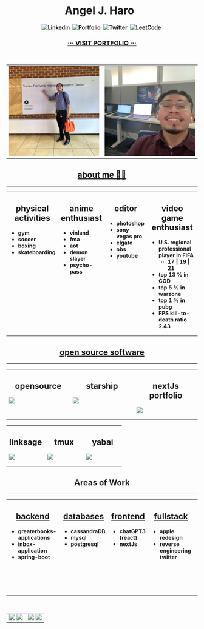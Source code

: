 <h1 align="center"><b> Angel J. Haro 
<img src="https://docs.google.com/uc?export=download&id=1JqFc6WL-cTtJBQgW9tusQAZhQ3H9hGae" alt="" height="25" >
<img src="https://docs.google.com/uc?export=download&id=1HsBpakQVutfOmxBcPbGpKdo_oGEoKJZT" alt="" height="35" >
</h1>
<!-- START  -->
<div align="center">
<a href="https://www.linkedin.com/in/aharoJ/"><img src="https://img.shields.io/badge/LinkedIn-000000?style=for-the-badge&logo=linkedin&logoColor=blue" alt="Linkedin" /></a>&nbsp;
<a href="https://aharoj.io"><img src="https://img.shields.io/badge/Portfolio-%23000000.svg?style=for-the-badge&logo=firefox&logoColor=pink" alt="Portfolio" /></a>&nbsp;
<a href="https://twitter.com/aharoJ"><img src="https://img.shields.io/badge/Twitter-000000?style=for-the-badge&logo=twitter&logoColor=blue" alt="Twitter" /></a>&nbsp;
<a href="https://leetcode.com/aharoJ/"><img src="https://img.shields.io/badge/LeetCode-000000?style=for-the-badge&logo=LeetCode&logoColor=#d16c06" alt="LeetCode" /></a>&nbsp;
<h3 align="center"> <a href=https://aharoj.io> ··· VISIT PORTFOLIO ··· </a> </h3>
</div>  
<br/>
<!-- END -->



<!-- # ~~~~~~~~~~~~~~~~~~~~~~~~~~~~~     .................................       ~~~~~~~~~~~~~~~~~~~~~~~~~~~~~~ # -->
<!-- START -->
<table>
  <tr>
    <td valign="top" width="50%">
      <img src="z/tfhrc_selfie.png" alt="Image 1 Description" />
    </td>
    <td valign="top" width="50%">
      <img src="z/workflow_selfie.png" alt="Image 2 Description" />
    </td>
  </tr>
</table>
<!-- END -->
<!-- # ~~~~~~~~~~~~~~~~~~~~~~~~~~~~~     .................................       ~~~~~~~~~~~~~~~~~~~~~~~~~~~~~~ # -->





<!-- # ~~~~~~~~~~~~~~~~~~~~~~~~~~~~~     .................................       ~~~~~~~~~~~~~~~~~~~~~~~~~~~~~~ # -->
<h2 align="center"><a href=https://aharoj.io> about me 🧍‍♂️ </a> </h2>


---

<!-- START -->
<table><tr><td valign="top" width="15%">
<h2 align="center"> <a> physical activities </a> </h2>

- gym
- soccer
- boxing
- skateboarding


</td><td valign="top" width="20%">
<h2 align="center"> <a> anime enthusiast </a> </h2>

- vinland
- fma
- aot
- demon slayer
- psycho-pass

</td><td valign="top" width="15%">
<h2 align="center"> <a> editor </h2>

- photoshop
- sony vegas pro
- elgato
- obs
- youtube

</td><td valign="top" width="50%">
<h2 align="center"> <a> video game enthusiast </a> </h2>

- U.S. regional professional player in FIFA
  -  17 | 19 | 21
- top 13 % in COD 
- top 5 % in warzone
- top 1 % in pubg
- FPS kill-to-death ratio 2.43
</tr></tr></table> 
<!-- END -->
<!-- # ~~~~~~~~~~~~~~~~~~~~~~~~~~~~~     .................................       ~~~~~~~~~~~~~~~~~~~~~~~~~~~~~~ # -->





<!-- # ~~~~~~~~~~~~~~~~~~~~~~~~~~~~~     .................................       ~~~~~~~~~~~~~~~~~~~~~~~~~~~~~~ # -->
<h2 align="center"> <a href="https://github.com/aharoJ/opensource"> open source software </a> </h2>

---

<!-- START -->
<table><tr><td valign="top" width="33%">
<h2 align="center"> <a> opensource </a> </h2>
<p align="center">
<a href="https://github.com/aharoJ/opensource">
  <img style="display: block; margin: 0 auto;" 
  width="full"
  src="https://github-readme-stats.vercel.app/api/pin/?username=aharoJ&repo=opensource&hide=jupyter%20notebook&theme=dracula" />
</a>
</p>


</td><td valign="top" width="33%">
<h2 align="center"> <a> starship </a> </h2>
<p align="center">
<a href="https://github.com/aharoJ/dot-starship">
  <img style="display: block; margin: 0 auto;" 
  src="https://github-readme-stats.vercel.app/api/pin/?username=aharoJ&repo=dot-starship&theme=dracula" />
</a>
</p>


</td><td valign="top" width="33%">
<h2 align="center"> <a> nextJs portfolio  </a> </h2>
<p align="center">
<a href="https://github.com/aharoJ/nextJs_portfolio">
  <img style="display: block; margin: 0 auto;" 
   src="https://github-readme-stats.vercel.app/api/pin/?username=aharoJ&repo=nextJs_portfolio&theme=dracula" />
</a>
</p>

</tr></tr></table> 
<!-- END -->
<!-- # ~~~~~~~~~~~~~~~~~~~~~~~~~~~~~     .................................       ~~~~~~~~~~~~~~~~~~~~~~~~~~~~~~ # -->







<!-- # ~~~~~~~~~~~~~~~~~~~~~~~~~~~~~     .................................       ~~~~~~~~~~~~~~~~~~~~~~~~~~~~~~ # -->
<!-- START -->
<table><tr><td valign="top" width="33%">
<h2 align="center"> <a> linksage </a> </h2>
<p align="center">
<a href="https://github.com/aharoJ/universal-markdown-linker">
  <img style="display: block; margin: 0 auto;" 
  src="https://github-readme-stats.vercel.app/api/pin/?username=aharoJ&repo=universal-markdown-linker&theme=dracula" />
</a>
</p>


</td><td valign="top" width="33%">
<h2 align="center"> <a> tmux </a> </h2>
<p align="center">
<a href="https://github.com/aharoJ/tmux-config">
  <img style="display: block; margin: 0 auto;" 
   src="https://github-readme-stats.vercel.app/api/pin/?username=aharoJ&repo=tmux-config&theme=dracula" />
</a>
</p>


</td><td valign="top" width="33%">
<h2 align="center"> <a> yabai  </a> </h2>
<p align="center">
<a href="https://github.com/aharoJ/universal-markdown-linker">
  <img style="display: block; margin: 0 auto;" 
  src="https://github-readme-stats.vercel.app/api/pin/?username=aharoJ&repo=yabai-skhd-config&theme=dracula" />
</a>
</p>
</tr></tr></table> 
<!-- END -->
<!-- # ~~~~~~~~~~~~~~~~~~~~~~~~~~~~~     .................................       ~~~~~~~~~~~~~~~~~~~~~~~~~~~~~~ # -->






<!-- # ~~~~~~~~~~~~~~~~~~~~~~~~~~~~~     .................................       ~~~~~~~~~~~~~~~~~~~~~~~~~~~~~~ # -->
<h2 align="center"><a> Areas of Work </a> </h2>

---

<!-- START -->
<table><tr><td valign="top" width="33%">
<h2 align="center"> <a href="https://github.com/aharoJ/opensource/tree/main/backend"> backend </a> </h2>

- greaterbooks-applications
- inbox-application
- spring-boot

</td><td valign="top" width="33%">
<h2 align="center"> <a href="https://github.com/aharoJ/opensource/tree/main/databases"> databases </a> </h2>

- cassandraDB
- mysql
- postgresql

</td><td valign="top" width="33%">
<h2 align="center"> <a href="https://github.com/aharoJ/opensource/tree/main/frontend"> frontend </a> </h2>

- chatGPT3 (react)
- nextJs

</td><td valign="top" width="33%">
<h2 align="center"> <a href="https://github.com/aharoJ/opensource/tree/main/fullstack"> fullstack </a> </h2>

- apple redesign
- reverse engineering twitter

</td><td valign="top" width="33%">
<h2 align="center"> <a href="https://github.com/aharoJ/opensource/tree/main/machine-learning"> machine learning  </h2>

- linear regression
- matplot
- numpy
- pandas
- seaborn
- [capstone project](https://github.com/aharoJ/machine-learning-jupyternotebook/blob/main/Projects/Capstone.ipynb)

</td><td valign="top" width="33%">
<h2 align="center"> <a href="https://github.com/aharoJ/opensource/tree/main/frontend/porfolio"> portfolio </a> </h2>

- nextJs (current)
- react (old)

</tr></tr></table> 
<br/>
<!-- END -->
<!-- # ~~~~~~~~~~~~~~~~~~~~~~~~~~~~~     .................................       ~~~~~~~~~~~~~~~~~~~~~~~~~~~~~~ # -->





<!-- # ~~~~~~~~~~~~~~~~~~~~~~~~~~~~~     .................................       ~~~~~~~~~~~~~~~~~~~~~~~~~~~~~~ # -->
<!-- START  -->
<div align="center">
<table><tr><td valign="top" width="50%">
<img src="https://github-readme-stats.vercel.app/api/top-langs/?username=aharoJ&layout=donut&theme=dracula" width="400" />
<img width="400" src="https://github-readme-activity-graph.vercel.app/graph?username=aharoJ&theme=rogue"/>
<!-- MID -->
</td><td valign="top" width="50%">
<img width="400" src="https://github-readme-stats.vercel.app/api?username=aharoJ&show_icons=true&theme=dracula" />
<img width="400" src="https://github-readme-streak-stats.herokuapp.com/?user=aharoJ&theme=dracula" />
</div>
<!-- END  -->
<!-- # ~~~~~~~~~~~~~~~~~~~~~~~~~~~~~     .................................       ~~~~~~~~~~~~~~~~~~~~~~~~~~~~~~ # -->












